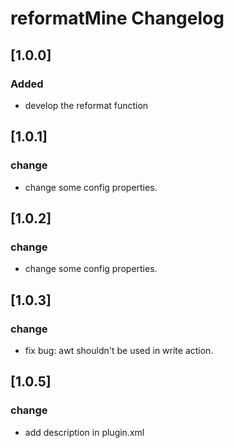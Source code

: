 <!-- Keep a Changelog guide -> https://keepachangelog.com -->

# reformatMine Changelog

## [1.0.0]
### Added
- develop the reformat function
## [1.0.1]
### change
- change some config properties.
## [1.0.2]
### change
- change some config properties.
## [1.0.3]
### change
- fix bug: awt shouldn't be used in write action.
## [1.0.5]
### change
- add description in plugin.xml
